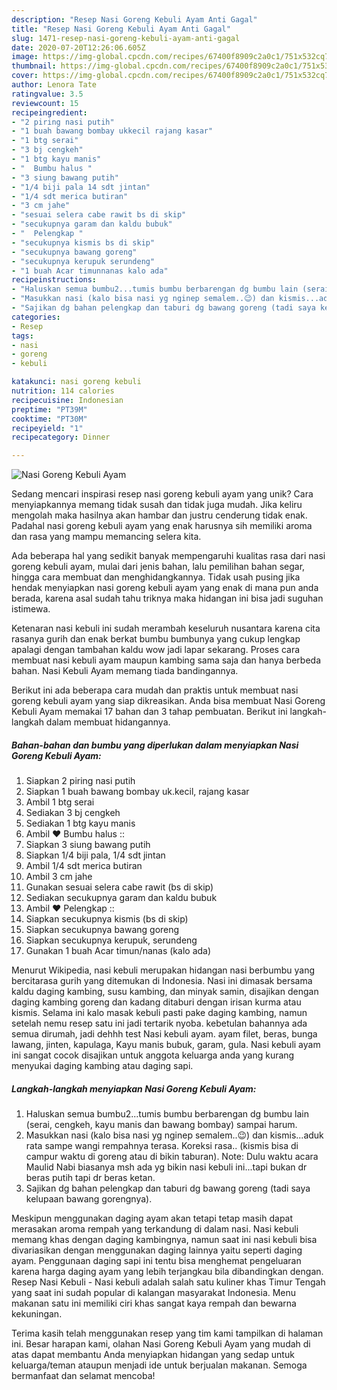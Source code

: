 ```yaml
---
description: "Resep Nasi Goreng Kebuli Ayam Anti Gagal"
title: "Resep Nasi Goreng Kebuli Ayam Anti Gagal"
slug: 1471-resep-nasi-goreng-kebuli-ayam-anti-gagal
date: 2020-07-20T12:26:06.605Z
image: https://img-global.cpcdn.com/recipes/67400f8909c2a0c1/751x532cq70/nasi-goreng-kebuli-ayam-foto-resep-utama.jpg
thumbnail: https://img-global.cpcdn.com/recipes/67400f8909c2a0c1/751x532cq70/nasi-goreng-kebuli-ayam-foto-resep-utama.jpg
cover: https://img-global.cpcdn.com/recipes/67400f8909c2a0c1/751x532cq70/nasi-goreng-kebuli-ayam-foto-resep-utama.jpg
author: Lenora Tate
ratingvalue: 3.5
reviewcount: 15
recipeingredient:
- "2 piring nasi putih"
- "1 buah bawang bombay ukkecil rajang kasar"
- "1 btg serai"
- "3 bj cengkeh"
- "1 btg kayu manis"
- "  Bumbu halus "
- "3 siung bawang putih"
- "1/4 biji pala 14 sdt jintan"
- "1/4 sdt merica butiran"
- "3 cm jahe"
- "sesuai selera cabe rawit bs di skip"
- "secukupnya garam dan kaldu bubuk"
- "  Pelengkap "
- "secukupnya kismis bs di skip"
- "secukupnya bawang goreng"
- "secukupnya kerupuk serundeng"
- "1 buah Acar timunnanas kalo ada"
recipeinstructions:
- "Haluskan semua bumbu2...tumis bumbu berbarengan dg bumbu lain (serai, cengkeh, kayu manis dan bawang bombay) sampai harum."
- "Masukkan nasi (kalo bisa nasi yg nginep semalem..😉) dan kismis...aduk rata sampe wangi rempahnya terasa. Koreksi rasa.. (kismis bisa di campur waktu di goreng atau di bikin taburan). Note: Dulu waktu acara Maulid Nabi biasanya msh ada yg bikin nasi kebuli ini...tapi bukan dr beras putih tapi dr beras ketan."
- "Sajikan dg bahan pelengkap dan taburi dg bawang goreng (tadi saya kelupaan bawang gorengnya)."
categories:
- Resep
tags:
- nasi
- goreng
- kebuli

katakunci: nasi goreng kebuli 
nutrition: 114 calories
recipecuisine: Indonesian
preptime: "PT39M"
cooktime: "PT30M"
recipeyield: "1"
recipecategory: Dinner

---
```



![Nasi Goreng Kebuli Ayam](https://img-global.cpcdn.com/recipes/67400f8909c2a0c1/751x532cq70/nasi-goreng-kebuli-ayam-foto-resep-utama.jpg)

Sedang mencari inspirasi resep nasi goreng kebuli ayam yang unik? Cara menyiapkannya memang tidak susah dan tidak juga mudah. Jika keliru mengolah maka hasilnya akan hambar dan justru cenderung tidak enak. Padahal nasi goreng kebuli ayam yang enak harusnya sih memiliki aroma dan rasa yang mampu memancing selera kita.

Ada beberapa hal yang sedikit banyak mempengaruhi kualitas rasa dari nasi goreng kebuli ayam, mulai dari jenis bahan, lalu pemilihan bahan segar, hingga cara membuat dan menghidangkannya. Tidak usah pusing jika hendak menyiapkan nasi goreng kebuli ayam yang enak di mana pun anda berada, karena asal sudah tahu triknya maka hidangan ini bisa jadi suguhan istimewa.

Ketenaran nasi kebuli ini sudah merambah keseluruh nusantara karena cita rasanya gurih dan enak berkat bumbu bumbunya yang cukup lengkap apalagi dengan tambahan kaldu wow jadi lapar sekarang. Proses cara membuat nasi kebuli ayam maupun kambing sama saja dan hanya berbeda bahan. Nasi Kebuli Ayam memang tiada bandingannya.


Berikut ini ada beberapa cara mudah dan praktis untuk membuat nasi goreng kebuli ayam yang siap dikreasikan. Anda bisa membuat Nasi Goreng Kebuli Ayam memakai 17 bahan dan 3 tahap pembuatan. Berikut ini langkah-langkah dalam membuat hidangannya.

<!--inarticleads1-->

##### Bahan-bahan dan bumbu yang diperlukan dalam menyiapkan Nasi Goreng Kebuli Ayam:

1. Siapkan 2 piring nasi putih
1. Siapkan 1 buah bawang bombay uk.kecil, rajang kasar
1. Ambil 1 btg serai
1. Sediakan 3 bj cengkeh
1. Sediakan 1 btg kayu manis
1. Ambil  ❤ Bumbu halus ::
1. Siapkan 3 siung bawang putih
1. Siapkan 1/4 biji pala, 1/4 sdt jintan
1. Ambil 1/4 sdt merica butiran
1. Ambil 3 cm jahe
1. Gunakan sesuai selera cabe rawit (bs di skip)
1. Sediakan secukupnya garam dan kaldu bubuk
1. Ambil  ❤ Pelengkap ::
1. Siapkan secukupnya kismis (bs di skip)
1. Siapkan secukupnya bawang goreng
1. Siapkan secukupnya kerupuk, serundeng
1. Gunakan 1 buah Acar timun/nanas (kalo ada)


Menurut Wikipedia, nasi kebuli merupakan hidangan nasi berbumbu yang bercitarasa gurih yang ditemukan di Indonesia. Nasi ini dimasak bersama kaldu daging kambing, susu kambing, dan minyak samin, disajikan dengan daging kambing goreng dan kadang ditaburi dengan irisan kurma atau kismis. Selama ini kalo masak kebuli pasti pake daging kambing, namun setelah nemu resep satu ini jadi tertarik nyoba. kebetulan bahannya ada semua dirumah, jadi dehhh test Nasi kebuli ayam. ayam filet, beras, bunga lawang, jinten, kapulaga, Kayu manis bubuk, garam, gula. Nasi kebuli ayam ini sangat cocok disajikan untuk anggota keluarga anda yang kurang menyukai daging kambing atau daging sapi. 

<!--inarticleads2-->

##### Langkah-langkah menyiapkan Nasi Goreng Kebuli Ayam:

1. Haluskan semua bumbu2...tumis bumbu berbarengan dg bumbu lain (serai, cengkeh, kayu manis dan bawang bombay) sampai harum.
1. Masukkan nasi (kalo bisa nasi yg nginep semalem..😉) dan kismis...aduk rata sampe wangi rempahnya terasa. Koreksi rasa.. (kismis bisa di campur waktu di goreng atau di bikin taburan). Note: Dulu waktu acara Maulid Nabi biasanya msh ada yg bikin nasi kebuli ini...tapi bukan dr beras putih tapi dr beras ketan.
1. Sajikan dg bahan pelengkap dan taburi dg bawang goreng (tadi saya kelupaan bawang gorengnya).


Meskipun menggunakan daging ayam akan tetapi tetap masih dapat merasakan aroma rempah yang terkandung di dalam nasi. Nasi kebuli memang khas dengan daging kambingnya, namun saat ini nasi kebuli bisa divariasikan dengan menggunakan daging lainnya yaitu seperti daging ayam. Penggunaan daging sapi ini tentu bisa menghemat pengeluaran karena harga daging ayam yang lebih terjangkau bila dibandingkan dengan. Resep Nasi Kebuli - Nasi kebuli adalah salah satu kuliner khas Timur Tengah yang saat ini sudah popular di kalangan masyarakat Indonesia. Menu makanan satu ini memiliki ciri khas sangat kaya rempah dan bewarna kekuningan. 

Terima kasih telah menggunakan resep yang tim kami tampilkan di halaman ini. Besar harapan kami, olahan Nasi Goreng Kebuli Ayam yang mudah di atas dapat membantu Anda menyiapkan hidangan yang sedap untuk keluarga/teman ataupun menjadi ide untuk berjualan makanan. Semoga bermanfaat dan selamat mencoba!
